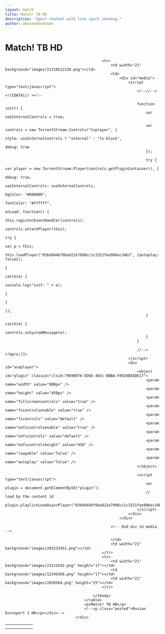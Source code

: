 ```yaml
---
layout: match
title: Match! TB HD
description: "Sport channel with live sport sending."
author: abuseombudsman
---
```

# Match! TB HD

<html>
									<div>
										<table>
											<tbody>
												<tr>
													<td width="21" background="images/12421152032.png" height="13"></td>
													<td background="images/55452124552.png" height="13"></td>
													<td width="21" background="images/45454787.png" height="13"></td>
												</tr>

												<tr>
													<td width="21" background="images/21210212120.png"></td>
													<td>
														<div id="media">
															<script type="text/javascript">
																<!--//--><![CDATA[// ><!--

																function init() {
																	var useInternalControls = true;
    
																	var controls = new TorrentStream.Controls("tsplayer", {
																		style: useInternalControls ? "internal" : "ts-black",
																		debug: true
																	});
    
																	try {
																		var player = new TorrentStream.Player(controls.getPluginContainer(), {
																			debug: true,
																			useInternalControls: useInternalControls,
																			bgColor: "#000000",
																			fontColor: "#ffffff",
																			onLoad: function() {
																				this.registerEventHandler(controls);
																				controls.attachPlayer(this);
																				try {
																					var p = this;
																					this.loadPlayer("03bdd44bf6bad22e7898cc1c3321fee986ec34b2", {autoplay: false});
																				}
																				catch(e) {
																					console.log("init: " + e);
																				}
																			}
																		});
																	}
																	catch(e) {
																		controls.onSystemMessage(e);
																	}
																} 

																//--><!&pro;]]>
															</script>
															<div id="aceplayer">
																<object id="plugin" classid="clsid:79690976-ED6E-403c-BBBA-F8928B5EDE17">
																	<param name="width" value="800px" />
																	<param name="height" value="450px" />
																	<param name="fullscreencontrols" value="true" />
																	<param name="fscontrolsenable" value="true" />
																	<param name="fscontrols" value="default" />
																	<param name="nofscontrolsenable" value="true" />
																	<param name="nofscontrols" value="default" />
																	<param name="nofscontrolsheight" value="450" />
																	<param name="loopable" value="false" /> 
																	<param name="autoplay" value="false" />
																</object>
		
																<script type="text/javascript">
																	var plugin = document.getElementById("plugin");
																	// load by the content id
																	plugin.playlistLoadAsyncPlayer("03bdd44bf6bad22e7898cc1c3321fee986ec34b2");
																</script>
															</div>
														</div>
														
													<!-- End div id media -->
								
													</td>
													<td width="21" background="images/203233451.png"></td>
												</tr>
												<tr>
													<td width="21" background="images/23121542.png" height="17"></td>
													<td background="images/12345456.png" height="17"></td>
													<td width="21" background="images/2656564.png" height="25"></td>
												</tr>

											</tbody>
										</table>
										<p>Match! TB HD</p>
										<!--<p class="posted">Rusian Eurosport 1 HD</p></div>-->
									</div>